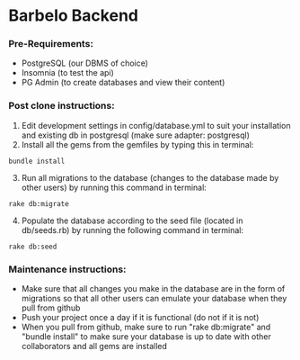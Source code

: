 # Barbelo Backend
### Pre-Requirements:
* PostgreSQL (our DBMS of choice)
* Insomnia (to test the api)
* PG Admin (to create databases and view their content)
### Post clone instructions:
1. Edit development settings in config/database.yml to suit your installation and existing db in postgresql (make sure adapter: postgresql)
2. Install all the gems from the gemfiles by typing this in terminal:
```terminal
bundle install
```
3. Run all migrations to the database (changes to the database made by other users) by running this command in terminal:
```terminal
rake db:migrate
```
4. Populate the database according to the seed file (located in db/seeds.rb) by running the following command in terminal:
```terminal
rake db:seed
```
### Maintenance instructions:
* Make sure that all changes you make in the database are in the form of migrations so that all other users can emulate your database when they pull from github
* Push your project once a day if it is functional (do not if it is not)
* When you pull from github, make sure to run "rake db:migrate" and "bundle install" to make sure your database is up to date with other collaborators and all gems are installed
